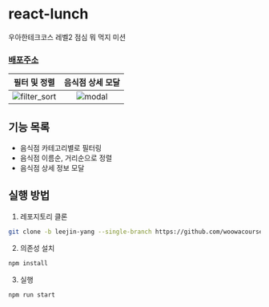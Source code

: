 # react-lunch

우아한테크코스 레벨2 점심 뭐 먹지 미션

### [배포주소](https://leejin-yang.github.io/react-lunch/)

<div align="center">

|                                                     필터 및 정렬                                                      |                                                음식점 상세 모달                                                 |
| :-------------------------------------------------------------------------------------------------------------------: | :-------------------------------------------------------------------------------------------------------------: |
| ![filter_sort](https://user-images.githubusercontent.com/78616893/231665661-668b3724-3027-48df-84fe-6e8ad4e56c24.gif) | ![modal](https://user-images.githubusercontent.com/78616893/231665668-37b36177-3522-4bb1-b478-18bc019a4995.gif) |

</div>

## 기능 목록

- 음식점 카테고리별로 필터링
- 음식점 이름순, 거리순으로 정렬
- 음식점 상세 정보 모달

## 실행 방법

1. 레포지토리 클론

```bash
git clone -b leejin-yang --single-branch https://github.com/woowacourse/react-lunch.git
```

2. 의존성 설치

```bash
npm install
```

3. 실행

```bash
npm run start
```
